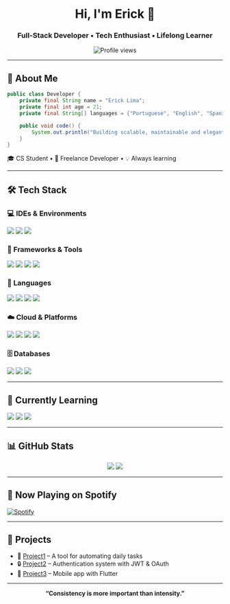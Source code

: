 <h1 align="center">Hi, I'm Erick 👋</h1>
<h3 align="center">Full-Stack Developer • Tech Enthusiast • Lifelong Learner</h3>

<p align="center">
  <img src="https://komarev.com/ghpvc/?username=seu-usuario&label=Profile%20views&color=blueviolet&style=flat" alt="Profile views" />
</p>

---

## 🧠 About Me

```java
public class Developer {
    private final String name = "Erick Lima";
    private final int age = 21;
    private final String[] languages = {"Portuguese", "English", "Spanish"};

    public void code() {
        System.out.println("Building scalable, maintainable and elegant solutions.");
    }
}
```

🎓 CS Student • 💼 Freelance Developer • 💡 Always learning

---

## 🛠 Tech Stack

### 💻 IDEs & Environments
<p align="left">
  <img src="https://img.shields.io/badge/VS%20Code-007ACC?style=flat&logo=visualstudiocode&logoColor=white" />
  <img src="https://img.shields.io/badge/IntelliJ-000000?style=flat&logo=intellijidea&logoColor=white" />
  <img src="https://img.shields.io/badge/Neovim-57A143?style=flat&logo=neovim&logoColor=white" />
</p>

### 🧩 Frameworks & Tools
<p align="left">
  <img src="https://img.shields.io/badge/React-20232A?style=flat&logo=react&logoColor=61DAFB" />
  <img src="https://img.shields.io/badge/Node.js-339933?style=flat&logo=node.js&logoColor=white" />
  <img src="https://img.shields.io/badge/Next.js-000000?style=flat&logo=next.js&logoColor=white" />
  <img src="https://img.shields.io/badge/Docker-2496ED?style=flat&logo=docker&logoColor=white" />
</p>

### 🧠 Languages
<p align="left">
  <img src="https://img.shields.io/badge/Java-ED8B00?style=flat&logo=java&logoColor=white" />
  <img src="https://img.shields.io/badge/Python-3776AB?style=flat&logo=python&logoColor=white" />
  <img src="https://img.shields.io/badge/TypeScript-007ACC?style=flat&logo=typescript&logoColor=white" />
  <img src="https://img.shields.io/badge/JavaScript-F7DF1E?style=flat&logo=javascript&logoColor=black" />
</p>

### ☁️ Cloud & Platforms
<p align="left">
  <img src="https://img.shields.io/badge/AWS-232F3E?style=flat&logo=amazonaws&logoColor=white" />
  <img src="https://img.shields.io/badge/Firebase-FFCA28?style=flat&logo=firebase&logoColor=black" />
  <img src="https://img.shields.io/badge/Windows-0078D6?style=flat&logo=windows&logoColor=white" />
  <img src="https://img.shields.io/badge/Linux-FCC624?style=flat&logo=linux&logoColor=black" />
</p>

### 🗄️ Databases
<p align="left">
  <img src="https://img.shields.io/badge/PostgreSQL-4169E1?style=flat&logo=postgresql&logoColor=white" />
  <img src="https://img.shields.io/badge/MongoDB-47A248?style=flat&logo=mongodb&logoColor=white" />
  <img src="https://img.shields.io/badge/MySQL-005C84?style=flat&logo=mysql&logoColor=white" />
</p>

---

## 🎯 Currently Learning
<p align="left">
  <img src="https://img.shields.io/badge/Golang-00ADD8?style=flat&logo=go&logoColor=white" />
  <img src="https://img.shields.io/badge/Rust-000000?style=flat&logo=rust&logoColor=white" />
  <img src="https://img.shields.io/badge/Svelte-FF3E00?style=flat&logo=svelte&logoColor=white" />
</p>

---

## 📊 GitHub Stats

<p align="center">
  <img src="https://github-readme-stats.vercel.app/api?username=seu-usuario&show_icons=true&theme=radical" />
  <img src="https://github-readme-stats.vercel.app/api/top-langs/?username=seu-usuario&layout=compact&theme=radical" />
</p>

---

## 🎵 Now Playing on Spotify

[![Spotify](https://spotify-github-profile.vercel.app/api/view?uid=YOUR_SPOTIFY_ID&cover_image=true&theme=novatorem&bar_color=53b14f&bar_color_cover=false)](https://open.spotify.com/user/YOUR_SPOTIFY_ID)

---

## 🧩 Projects
- 🚀 [Project1](https://github.com/seu-usuario/projeto1) – A tool for automating daily tasks
- 🔒 [Project2](https://github.com/seu-usuario/projeto2) – Authentication system with JWT & OAuth
- 📱 [Project3](https://github.com/seu-usuario/projeto3) – Mobile app with Flutter

---

<p align="center">
  <b>“Consistency is more important than intensity.”</b>
</p>
